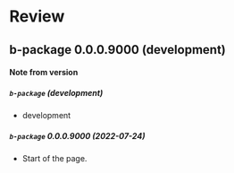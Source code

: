# Review

## b-package 0.0.0.9000 (development)

#### Note from version

##### `b-package` (development)
- development

##### `b-package` 0.0.0.9000 (2022-07-24)
- Start of the page.
